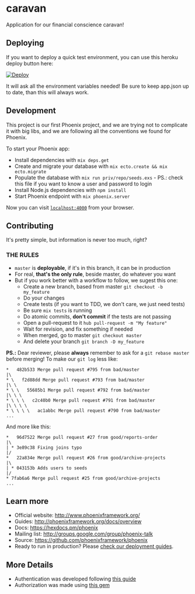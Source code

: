 # caravan

Application for our financial conscience caravan!

## Deploying

If you want to deploy a quick test environment, you can use this heroku deploy
button here:

[![Deploy](https://www.herokucdn.com/deploy/button.svg)](https://heroku.com/deploy)

It will ask all the environment variables needed! Be sure to keep app.json up to
date, than this will always work.

## Development

This project is our first Phoenix project, and we are trying not to complicate
it with big libs, and we are following all the conventions we found for Phoenix.

To start your Phoenix app:

* Install dependencies with `mix deps.get`
* Create and migrate your database with `mix ecto.create && mix ecto.migrate`
* Populate the database with `mix run priv/repo/seeds.exs` - PS.: check this
file if you want to know a user and password to login
* Install Node.js dependencies with `npm install`
* Start Phoenix endpoint with `mix phoenix.server`

Now you can visit [`localhost:4000`](http://localhost:4000) from your browser.

## Contributing

It's pretty simple, but information is never too much, right?

### THE RULES

* `master` is **deployable**, if it's in this branch, it can be in production
* For real, **that's the only rule**, beside master, do whatever you want
* But if you work better with a workflow to follow, we sugest this one:
  * Create a new branch, based from master `git checkout -b my_feature`
  * Do your changes
  * Create tests (if you want to TDD, we don't care, we just need tests)
  * Be sure `mix tests` is running
  * Do atomic commits, **don't commit** if the tests are not passing
  * Open a pull-request to it `hub pull-request -m "My feature"`
  * Wait for revision, and fix something if needed
  * When merged, go to master `git checkout master`
  * And delete your branch `git branch -D my_feature`

**PS.:** Dear reviewer, please **always** remember to ask for a `git rebase
master` before merging! To make our `git log` less like:

```
*   482b533 Merge pull request #795 from bad/master
|\
* \   f2d88dd Merge pull request #793 from bad/master
|\ \
* \ \   55685b1 Merge pull request #792 from bad/master
|\ \ \
* \ \ \   c2c40b0 Merge pull request #791 from bad/master
|\ \ \ \
* \ \ \ \   ac1abbc Merge pull request #790 from bad/master
...
```

And more like this:

```
*   96d7522 Merge pull request #27 from good/reports-order
|\
| * 3e89c38 Fixing joins typo
|/
*   22a834e Merge pull request #26 from good/archive-projects
|\
| * 043153b Adds users to seeds
|/
* 7fab6a6 Merge pull request #25 from good/archive-projects
...
```

## Learn more

* Official website: http://www.phoenixframework.org/
* Guides: http://phoenixframework.org/docs/overview
* Docs: https://hexdocs.pm/phoenix
* Mailing list: http://groups.google.com/group/phoenix-talk
* Source: https://github.com/phoenixframework/phoenix
* Ready to run in production? Please [check our deployment guides](http://www.phoenixframework.org/docs/deployment).

## More Details

* Authentication was developed following [this guide](https://medium.com/@andreichernykh/phoenix-simple-authentication-authorization-in-step-by-step-tutorial-form-dc93ea350153)
* Authorization was made using [this gem](https://github.com/schrockwell/bodyguard)

